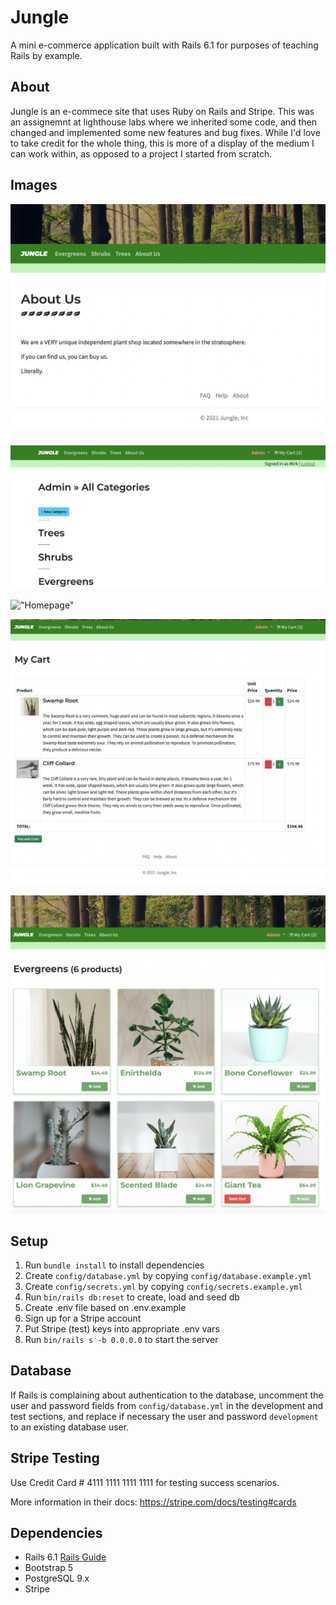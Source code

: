 # Jungle

A mini e-commerce application built with Rails 6.1 for purposes of teaching Rails by example.

## About

Jungle is an e-commece site that uses Ruby on Rails and Stripe. This was an assignemnt at lighthouse labs where we inherited some code, and then changed and implemented some new features and bug fixes. While I'd love to take credit for the whole thing, this is more of a display of the medium I can work within, as opposed to a project I started from scratch.

## Images
!["About Us Page"](https://github.com/NadyaCodes/jungle-rails/blob/0d462c19971dcc229a615f13dc8d58e5756948d3/docs/jungle-about-us.png?raw=true)

!["Admin Categories"](https://github.com/NadyaCodes/jungle-rails/blob/0d462c19971dcc229a615f13dc8d58e5756948d3/docs/jungle-admin-categories.png?raw=true)

!["Homepage"](https://github.com/NadyaCodes/jungle-rails/blob/0d462c19971dcc229a615f13dc8d58e5756948d3/docs/jungle-home.png?raw=true)

!["My Cart"](https://github.com/NadyaCodes/jungle-rails/blob/0d462c19971dcc229a615f13dc8d58e5756948d3/docs/jungle-my-cart.png?raw=true)

!["Products Page"](https://github.com/NadyaCodes/jungle-rails/blob/0d462c19971dcc229a615f13dc8d58e5756948d3/docs/jungle-products.png?raw=true)


## Setup

1. Run `bundle install` to install dependencies
2. Create `config/database.yml` by copying `config/database.example.yml`
3. Create `config/secrets.yml` by copying `config/secrets.example.yml`
4. Run `bin/rails db:reset` to create, load and seed db
5. Create .env file based on .env.example
6. Sign up for a Stripe account
7. Put Stripe (test) keys into appropriate .env vars
8. Run `bin/rails s -b 0.0.0.0` to start the server

## Database

If Rails is complaining about authentication to the database, uncomment the user and password fields from `config/database.yml` in the development and test sections, and replace if necessary the user and password `development` to an existing database user.

## Stripe Testing

Use Credit Card # 4111 1111 1111 1111 for testing success scenarios.

More information in their docs: <https://stripe.com/docs/testing#cards>

## Dependencies

- Rails 6.1 [Rails Guide](http://guides.rubyonrails.org/v6.1/)
- Bootstrap 5
- PostgreSQL 9.x
- Stripe
